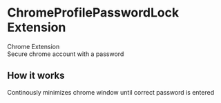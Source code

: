 # ChromeProfilePasswordLock Extension
Chrome Extension  
Secure chrome account with a password
## How it works
Continously minimizes chrome window until correct password is entered
